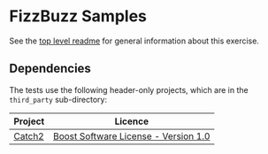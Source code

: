 # FizzBuzz Samples

See the [top level readme](https://github.com/emilybache/FizzBuzzKata-Samples) for general information about this exercise.

## Dependencies

The tests use the following header-only projects, which are in the `third_party` sub-directory:

| Project | Licence |
| --- | --- |
| [Catch2](https://github.com/catchorg/Catch2) | [Boost Software License - Version 1.0](https://github.com/catchorg/Catch2/blob/master/LICENSE.txt) |
